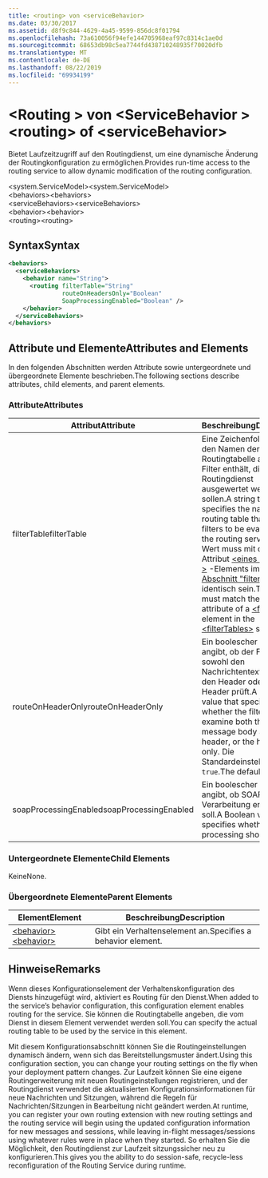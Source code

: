 ```yaml
---
title: <routing> von <serviceBehavior>
ms.date: 03/30/2017
ms.assetid: d8f9c844-4629-4a45-9599-856dc8f01794
ms.openlocfilehash: 73a610056f94efe144705968eaf97c8314c1ae0d
ms.sourcegitcommit: 68653db98c5ea7744fd438710248935f70020dfb
ms.translationtype: MT
ms.contentlocale: de-DE
ms.lasthandoff: 08/22/2019
ms.locfileid: "69934199"
---
```

# <a name="routing-of-servicebehavior"></a><span data-ttu-id="c09fd-102">\<Routing > von \<ServiceBehavior ></span><span class="sxs-lookup"><span data-stu-id="c09fd-102">\<routing> of \<serviceBehavior></span></span>
<span data-ttu-id="c09fd-103">Bietet Laufzeitzugriff auf den Routingdienst, um eine dynamische Änderung der Routingkonfiguration zu ermöglichen.</span><span class="sxs-lookup"><span data-stu-id="c09fd-103">Provides run-time access to the routing service to allow dynamic modification of the routing configuration.</span></span>  
  
 <span data-ttu-id="c09fd-104">\<system.ServiceModel></span><span class="sxs-lookup"><span data-stu-id="c09fd-104">\<system.ServiceModel></span></span>  
<span data-ttu-id="c09fd-105">\<behaviors></span><span class="sxs-lookup"><span data-stu-id="c09fd-105">\<behaviors></span></span>  
<span data-ttu-id="c09fd-106">\<serviceBehaviors></span><span class="sxs-lookup"><span data-stu-id="c09fd-106">\<serviceBehaviors></span></span>  
<span data-ttu-id="c09fd-107">\<behavior></span><span class="sxs-lookup"><span data-stu-id="c09fd-107">\<behavior></span></span>  
<span data-ttu-id="c09fd-108">\<routing></span><span class="sxs-lookup"><span data-stu-id="c09fd-108">\<routing></span></span>  
  
## <a name="syntax"></a><span data-ttu-id="c09fd-109">Syntax</span><span class="sxs-lookup"><span data-stu-id="c09fd-109">Syntax</span></span>  
  
```xml  
<behaviors>
  <serviceBehaviors>
    <behavior name="String">
      <routing filterTable="String"
               routeOnHeadersOnly="Boolean"
               SoapProcessingEnabled="Boolean" />
    </behavior>
  </serviceBehaviors>
</behaviors>
```  
  
## <a name="attributes-and-elements"></a><span data-ttu-id="c09fd-110">Attribute und Elemente</span><span class="sxs-lookup"><span data-stu-id="c09fd-110">Attributes and Elements</span></span>  
 <span data-ttu-id="c09fd-111">In den folgenden Abschnitten werden Attribute sowie untergeordnete und übergeordnete Elemente beschrieben.</span><span class="sxs-lookup"><span data-stu-id="c09fd-111">The following sections describe attributes, child elements, and parent elements.</span></span>  
  
### <a name="attributes"></a><span data-ttu-id="c09fd-112">Attribute</span><span class="sxs-lookup"><span data-stu-id="c09fd-112">Attributes</span></span>  
  
|<span data-ttu-id="c09fd-113">Attribut</span><span class="sxs-lookup"><span data-stu-id="c09fd-113">Attribute</span></span>|<span data-ttu-id="c09fd-114">Beschreibung</span><span class="sxs-lookup"><span data-stu-id="c09fd-114">Description</span></span>|  
|---------------|-----------------|  
|<span data-ttu-id="c09fd-115">filterTable</span><span class="sxs-lookup"><span data-stu-id="c09fd-115">filterTable</span></span>|<span data-ttu-id="c09fd-116">Eine Zeichenfolge, die den Namen der Routingtabelle angibt, die Filter enthält, die vom Routingdienst ausgewertet werden sollen.</span><span class="sxs-lookup"><span data-stu-id="c09fd-116">A string that specifies the name of the routing table that contains filters to be evaluated by the routing service.</span></span> <span data-ttu-id="c09fd-117">Dieser Wert muss mit dem `name` -Attribut [ \<eines Filter Table >](filtertable.md) -Elements im [ \<> Abschnitt "filtertables](filtertables.md) " identisch sein.</span><span class="sxs-lookup"><span data-stu-id="c09fd-117">This value must match the `name` attribute of a [\<filterTable>](filtertable.md) element in the [\<filterTables>](filtertables.md) section.</span></span>|  
|<span data-ttu-id="c09fd-118">routeOnHeaderOnly</span><span class="sxs-lookup"><span data-stu-id="c09fd-118">routeOnHeaderOnly</span></span>|<span data-ttu-id="c09fd-119">Ein boolescher Wert, der angibt, ob der Filter sowohl den Nachrichtentext als auch den Header oder nur den Header prüft.</span><span class="sxs-lookup"><span data-stu-id="c09fd-119">A Boolean value that specifies whether the filter will examine both the message body and the header, or the header only.</span></span> <span data-ttu-id="c09fd-120">Die Standardeinstellung ist `true`.</span><span class="sxs-lookup"><span data-stu-id="c09fd-120">The default is `true`.</span></span>|  
|<span data-ttu-id="c09fd-121">soapProcessingEnabled</span><span class="sxs-lookup"><span data-stu-id="c09fd-121">soapProcessingEnabled</span></span>|<span data-ttu-id="c09fd-122">Ein boolescher Wert, der angibt, ob SOAP-Verarbeitung erfolgen soll.</span><span class="sxs-lookup"><span data-stu-id="c09fd-122">A Boolean value that specifies whether SOAP processing should occur.</span></span>|  
  
### <a name="child-elements"></a><span data-ttu-id="c09fd-123">Untergeordnete Elemente</span><span class="sxs-lookup"><span data-stu-id="c09fd-123">Child Elements</span></span>  
 <span data-ttu-id="c09fd-124">Keine</span><span class="sxs-lookup"><span data-stu-id="c09fd-124">None.</span></span>  
  
### <a name="parent-elements"></a><span data-ttu-id="c09fd-125">Übergeordnete Elemente</span><span class="sxs-lookup"><span data-stu-id="c09fd-125">Parent Elements</span></span>  
  
|<span data-ttu-id="c09fd-126">Element</span><span class="sxs-lookup"><span data-stu-id="c09fd-126">Element</span></span>|<span data-ttu-id="c09fd-127">Beschreibung</span><span class="sxs-lookup"><span data-stu-id="c09fd-127">Description</span></span>|  
|-------------|-----------------|  
|[<span data-ttu-id="c09fd-128">\<behavior></span><span class="sxs-lookup"><span data-stu-id="c09fd-128">\<behavior></span></span>](behavior-of-endpointbehaviors.md)|<span data-ttu-id="c09fd-129">Gibt ein Verhaltenselement an.</span><span class="sxs-lookup"><span data-stu-id="c09fd-129">Specifies a behavior element.</span></span>|  
  
## <a name="remarks"></a><span data-ttu-id="c09fd-130">Hinweise</span><span class="sxs-lookup"><span data-stu-id="c09fd-130">Remarks</span></span>  
 <span data-ttu-id="c09fd-131">Wenn dieses Konfigurationselement der Verhaltenskonfiguration des Diensts hinzugefügt wird, aktiviert es Routing für den Dienst.</span><span class="sxs-lookup"><span data-stu-id="c09fd-131">When added to the service’s behavior configuration, this configuration element enables routing for the service.</span></span> <span data-ttu-id="c09fd-132">Sie können die Routingtabelle angeben, die vom Dienst in diesem Element verwendet werden soll.</span><span class="sxs-lookup"><span data-stu-id="c09fd-132">You can specify the actual routing table to be used by the service in this element.</span></span>  
  
 <span data-ttu-id="c09fd-133">Mit diesem Konfigurationsabschnitt können Sie die Routingeinstellungen dynamisch ändern, wenn sich das Bereitstellungsmuster ändert.</span><span class="sxs-lookup"><span data-stu-id="c09fd-133">Using this configuration section, you can change your routing settings on the fly when your deployment pattern changes.</span></span> <span data-ttu-id="c09fd-134">Zur Laufzeit können Sie eine eigene Routingerweiterung mit neuen Routingeinstellungen registrieren, und der Routingdienst verwendet die aktualisierten Konfigurationsinformationen für neue Nachrichten und Sitzungen, während die Regeln für Nachrichten/Sitzungen in Bearbeitung nicht geändert werden.</span><span class="sxs-lookup"><span data-stu-id="c09fd-134">At runtime, you can register your own routing extension with new routing settings and the routing service will begin using the updated configuration information for new messages and sessions, while leaving in-flight messages/sessions using whatever rules were in place when they started.</span></span>  <span data-ttu-id="c09fd-135">So erhalten Sie die Möglichkeit, den Routingdienst zur Laufzeit sitzungssicher neu zu konfigurieren.</span><span class="sxs-lookup"><span data-stu-id="c09fd-135">This gives you the ability to do session-safe, recycle-less reconfiguration of the Routing Service during runtime.</span></span>  
